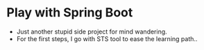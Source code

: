 # Play with Spring Boot
- Just another stupid side project for mind wandering.
- For the first steps, I go with STS tool to ease the learning path..
